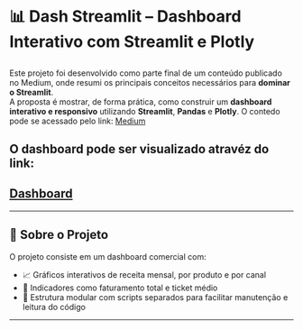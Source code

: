# 📊 Dash Streamlit – Dashboard Interativo com Streamlit e Plotly #
##
Este projeto foi desenvolvido como parte final de um conteúdo publicado no Medium, onde resumi os principais conceitos necessários para **dominar o Streamlit**.  
A proposta é mostrar, de forma prática, como construir um **dashboard interativo e responsivo** utilizando **Streamlit**, **Pandas** e **Plotly**.
O contedo pode se acessado pelo link: 
[Medium](https://medium.com/@robsoncamargo098/construindo-dashboards-interativos-com-streamlit-um-guia-pr%C3%A1tico-031bcf9421db)

## O dashboard pode ser visualizado atravéz do link:
## [Dashboard](https://camargo098-dash-streamlit-app-nycuz6.streamlit.app/)
---

## 🚀 Sobre o Projeto

O projeto consiste em um dashboard comercial com:

- 📈 Gráficos interativos de receita mensal, por produto e por canal
- 🧮 Indicadores como faturamento total e ticket médio
- 📁 Estrutura modular com scripts separados para facilitar manutenção e leitura do código

---
